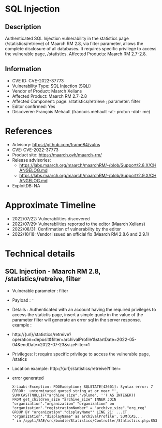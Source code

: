 # SQL Injection

## Description

Authenticated SQL Injection vulnerability in the statistics page (/statistics/retrieve) of Maarch RM 2.8, via filter parameter, allows the complete disclosure of all databases. It requires specific privilege to access the vulnerable page, /statistics. Affected Products: Maarch RM 2.7-2.8.

## Information

- CVE ID: CVE-2022-37773
- Vulnerability Type: SQL Injection (SQLi)
- Vendor of Product: Maarch Xelians
- Affected Product: Maarch RM 2.7-2.8
- Affected Component: page: /statistics/retrieve ; parameter: filter
- Editor confirmed: Yes
- Discoverer: François Mehault (francois.mehault -at- proton -dot- me)

# References

- Advisory: https://github.com/frame84/vulns
- CVE: CVE-2022-37773
- Product site: https://maarch.ovh/maarch-rm/
- Release advisories: 
  - https://labs.maarch.org/maarch/maarchRM/-/blob/Support/2.8.X/CHANGELOG.md
  - https://labs.maarch.org/maarch/maarchRM/-/blob/Support/2.9.X/CHANGELOG.md
- ExploitDB: NA

# Approximate Timeline

- 2022/07/22: Vulnerabilities discovered
- 2022/07/29: Vulnerabilities reported to the editor (Maarch Xelians)
- 2022/08/31: Confirmation of vulnerability by the editor
- 2022/10/18: Vendor issued an official fix (Maarch RM 2.8.6 and 2.9.1)

# Technical details

## SQL Injection - Maarch RM 2.8, /statistics/retreive, filter

- Vulnerable parameter : filter

- Payload : ```'```

- Details : Authenticated with an account having the required privileges to access the statictis page, insert a simple quote in the value of the parameter filter will generate an error sql in the server response.
  example : 
* http://{url}/statistics/retreive?operation=deposit&filter=archivalProfile'&startDate=2022-05-04&endDate=2022-07-23&sizeFilter=1
- Privileges: It require specific privilege to access the vulnerable page, /statics

- Location example: http://{url}/statistics/retreive?filter=

- error generated
  
  ```
  X-Laabs-Exception: PDOException; SQLSTATE[42601]: Syntax error: 7 ERROR:  unterminated quoted string at or near "', SUM(CAST(NULLIF("archive_size"."volume", '') AS INTEGER))         FROM get_children_size "archive_size" INNER JOIN "organization"."organization" "organization" on "organization"."registrationNumber" = "archive_size"."org_reg"         GROUP BY "organization"."displayName"" LINE 21: ...CT "organization"."displayName" as archivalProfile', SUM(CAS...                                                               ^ in /appli/SAE/src/bundle/Statistics/Controller/Statistics.php:853
  ```
